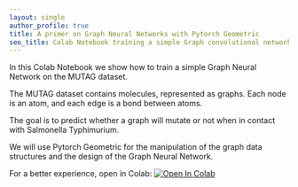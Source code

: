 ```yaml
---
layout: single
author_profile: true
title: A primer on Graph Neural Networks with Pytorch Geometric
seo_title: Colab Notebook training a simple Graph convolutional network for graph classification on Mutag dataset with pytorch geometric.
---
```

In this Colab Notebook we show how to train a simple Graph Neural Network on the MUTAG dataset. 


The MUTAG dataset contains molecules, represented as graphs. Each node is an atom, and each edge is a bond between atoms.

The goal is to predict whether a graph will mutate or not when in contact with Salmonella Typhimurium. 

We will use Pytorch Geometric for the manipulation of the graph data structures and the design of the Graph Neural Network.

For a better experience, open in Colab: <a href="https://colab.research.google.com/github/alessiodevoto/notebooks/blob/main/A_Primer_on_Graph_Neural_Networks_(Liverpool).ipynb" target="_parent"><img src="https://colab.research.google.com/assets/colab-badge.svg" alt="Open In Colab"/></a>